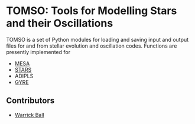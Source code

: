 # TOMSO: Tools for Modelling Stars and their Oscillations

TOMSO is a set of Python modules for loading and saving input and
output files for and from stellar evolution and oscillation
codes.  Functions are presently implemented for

* [MESA](http://mesa.sourceforge.net)
* [STARS](http://www.ast.cam.ac.uk/~stars)
* ADIPLS
* [GYRE](https://bitbucket.org/rhdtownsend/gyre/wiki/Home)

## Contributors
* [Warrick Ball](https://warrickball.github.io)
